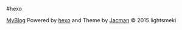 #hexo

[MyBlog](http://lightsmeki.github.io/)
Powered by [hexo](http://zespia.tw/hexo/) and Theme by [Jacman](https://github.com/wuchong/jacman) © 2015 lightsmeki
